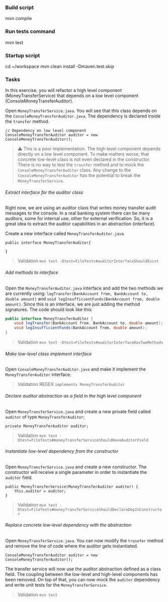 ### Build script

mvn compile

### Run tests command

mvn test

### Startup script

cd ~/workspace
mvn clean install -Dmaven.test.skip

### Tasks

In this exercise, you will refactor a high level component (MoneyTransferService) that depends on a low level
component (ConsoleMoneyTransferAuditor).

Open ```MoneyTransferService.java```. You will see that this class depends on the ```ConsoleMoneyTransferAuditor.java```.
The dependency is declared inside the ```transfer``` method.

```
// Dependency on low level component
ConsoleMoneyTransferAuditor auditor = new ConsoleMoneyTransferAuditor();
```

> ⚠️ This is a poor implementation. The high level component depends directly on a low level component. To make matters
> worse, that concrete low-level class is not even declared in the constructor. There is no way to test the ```trasnfer```
> method and to mock the ```ConsoleMoneyTransferAuditor``` class. Any change to the ```ConsoleMoneyTransferAuditor```
> has the potential to break the ```MoneyTransferService```.

###### Extract interface for the auditor class

Right now, we are using an auditor class that writes money transfer audit messages to the console. In a real banking 
system there can be many auditors, some for internal use, other for external verification. So, it is a great idea to
extract the auditor capabilities in an abstraction (interface).

Create a new interface called ```MoneyTransferAuditor.java```.

```
public interface MoneyTransferAuditor{
    
}
```

> Validation ```mvn test -Dtest=FileTests#auditorInterfaceShouldExist```

###### Add methods to interface

Open the ```MoneyTransferAuditor.java``` interface and add the two methods we are currently using: 
```logTransfer(BankAccount from, BankAccount to, double amount)``` and ```void logInsufficientFunds(BankAccount from, double amount)```.
Since this is an interface, we are just adding the method signatures. The code should look like this:

```java
public interface MoneyTransferAuditor {
    void logTransfer(BankAccount from, BankAccount to, double amount);
    void logInsufficientFunds(BankAccount from, double amount);
}

```

> Validation ```mvn test -Dtest=FileTests#auditorInterfaceHasTwoMethods```

###### Make low-level class implement interface

Open ```ConsoleMoneyTransferAuditor.java``` and make it implement the ```MoneyTransferAuditor``` interface. 

> Validation REGEX ```implements MoneyTransferAuditor```

###### Declare auditor abstraction as a field in the high level component

Open ```MoneyTransferService.java``` and create a new private field called ```auditor``` of type ```MoneyTransferAuditor```;

```
private MoneyTransferAuditor auditor;
```

> Validation ```mvn test -Dtest=FileTests#moneyTransferServiceShouldHaveAuditorField```

###### Instantiate low-level dependency from the constructor

Open ```MoneyTransferService.java``` and create a new constructor. The constructor will receive a single parameter
in order to instantiate the ```auditor``` field. 

```
public MoneyTransferService(MoneyTransferAuditor auditor) {
    this.auditor = auditor;
}
```

> Validation ```mvn test -Dtest=FileTests#moneyTransferServiceShouldDeclareDepInConstructor```

###### Replace concrete low-level dependency with the abstraction

Open ```MoneyTransferService.java```. You can now modify the ```trasnfer``` method and remove the line of code where the
auditor gets instantiated. 

```
ConsoleMoneyTransferAuditor auditor = new ConsoleMoneyTransferAuditor();
```

The transfer service will now use the auditor abstraction defined as a class field. The coupling
between the low-level and high-level components has been removed. On top of that, you can now mock the ```auditor```
dependency and write unit tests for the ```MoneyTransferService```.

> Validation ```mvn test```